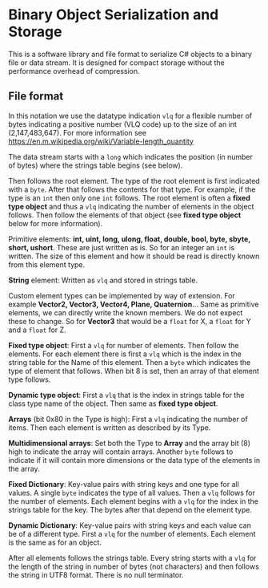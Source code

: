 # Binary Object Serialization and Storage

This is a software library and file format to serialize C# objects to a binary file or data stream. It is designed for compact storage without the performance overhead of compression.

## File format
In this notation we use the datatype indication `vlq` for a flexible number of bytes indicating a positive number (VLQ code) up to the size of an int (2,147,483,647). For more information see https://en.m.wikipedia.org/wiki/Variable-length_quantity

The data stream starts with a `long` which indicates the position (in number of bytes) where the strings table begins (see below).

Then follows the root element. The type of the root element is first indicated with a `byte`. After that follows the contents for that type. For example, if the type is an `int` then only one `int` follows. The root element is often a **fixed type object** and thus a `vlq` indicating the number of elements in the object follows. Then follow the elements of that object (see **fixed type object** below for more information).

Primitive elements: **int, uint, long, ulong, float, double, bool, byte, sbyte, short, ushort**.
These are just written as is. So for an integer an `int` is written. The size of this element and how it should be read is directly known from this element type.

**String** element: Written as `vlq` and stored in strings table.

Custom element types can be implemented by way of extension. For example **Vector2, Vector3, Vector4, Plane, Quaternion**... Same as primitive elements, we can directly write the known members. We do not expect these to change. So for **Vector3** that would be a `float` for X, a `float` for Y and a `float` for Z.

**Fixed type object**: First a `vlq` for number of elements. Then follow the elements. For each element there is first a `vlq` which is the index in the string table for the Name of this element. Then a `byte` which indicates the type of element that follows. When bit 8 is set, then an array of that element type follows.

**Dynamic type object**: First a `vlq` that is the index in strings table for the class type name of the object. Then same as **fixed type object**.

**Arrays** (bit 0x80 in the Type is high): First a `vlq` indicating the number of items. Then each element is written as described by its Type.

**Multidimensional arrays**: Set both the Type to **Array** and the array bit (8) high to indicate the array will contain arrays. Another `byte` follows to indicate if it will contain more dimensions or the data type of the elements in the array.

**Fixed Dictionary**: Key-value pairs with string keys and one type for all values. A single `byte` indicates the type of all values. Then a `vlq` follows for the number of elements. Each element begins with a `vlq` for the index in the strings table for the key. The bytes after that depend on the element type.

**Dynamic Dictionary**: Key-value pairs with string keys and each value can be of a different type. First a `vlq` for the number of elements. Each element is the same as for an object.

After all elements follows the strings table. Every string starts with a `vlq` for the length of the string in number of bytes (not characters) and then follows the string in UTF8 format. There is no null terminator.
